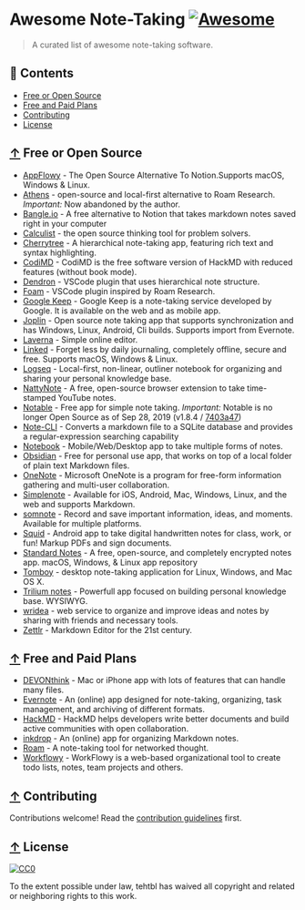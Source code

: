 # Awesome Note-Taking [![Awesome](https://awesome.re/badge.svg)](https://awesome.re)

> A curated list of awesome note-taking software.

## 📖 Contents

* [Free or Open Source](#-free-or-open-source)
* [Free and Paid Plans](#-free-and-paid-plans)
* [Contributing](#-contributing)
* [License](#-license)

## [↑](#-contents) Free or Open Source

* [AppFlowy](https://github.com/AppFlowy-IO/AppFlowy) - The Open Source Alternative To Notion.Supports macOS, Windows & Linux.
* [Athens](https://github.com/athensresearch/athens) - open-source and local-first alternative to Roam Research. *Important:* Now abandoned by the author.
* [Bangle.io](https://bangle.io) - A free alternative to Notion that takes markdown notes saved right in your computer
* [Calculist](https://calculist.io/) - the open source thinking tool for problem solvers.
* [Cherrytree](http://www.giuspen.com/cherrytree) - A hierarchical note-taking app, featuring rich text and syntax highlighting.
* [CodiMD](https://github.com/hackmdio/codimd) - CodiMD is the free software version of HackMD with reduced features (without book mode).
* [Dendron](https://github.com/dendronhq/dendron) - VSCode plugin that uses hierarchical note structure.
* [Foam](https://foambubble.github.io/) - VSCode plugin inspired by Roam Research.
* [Google Keep](https://keep.google.com) - Google Keep is a note-taking service developed by Google. It is available on the web and as mobile app.
* [Joplin](https://joplinapp.org/) - Open source note taking app that supports synchronization and has Windows, Linux, Android, Cli builds. Supports import from Evernote.
* [Laverna](https://laverna.cc) - Simple online editor.
* [Linked](https://github.com/lostdesign/linked) - Forget less by daily journaling, completely offline, secure and free. Supports macOS, Windows & Linux.
* [Logseq](https://github.com/logseq/logseq) - Local-first, non-linear, outliner notebook for organizing and sharing your personal knowledge base.
* [NattyNote](https://github.com/ahmedelq/NattyNote) -  A free, open-source browser extension to take time-stamped YouTube notes.
* [Notable](https://notable.app/) - Free app for simple note taking. *Important:* Notable is no longer Open Source as of Sep 28, 2019 (v1.8.4 / [7403a47](https://github.com/notable/notable/commit/7403a47f7602860d227268dda08e3b6f504fd30c))
* [Note-CLI](https://github.com/yuis-ice/note-cli) - Converts a markdown file to a SQLite database and provides a regular-expression searching capability
* [Notebook](https://www.zoho.com/notebook) - Mobile/Web/Desktop app to take multiple forms of notes.
* [Obsidian](https://obsidian.md/) - Free for personal use app, that works on top of a local folder of plain text Markdown files.
* [OneNote](https://www.onenote.com) - Microsoft OneNote is a program for free-form information gathering and multi-user collaboration.
* [Simplenote](http://simplenote.com) - Available for iOS, Android, Mac, Windows, Linux, and the web and supports Markdown.
* [somnote](http://somcloud.com/about/somnote) - Record and save important information, ideas, and moments. Available for multiple platforms.
* [Squid](http://squidnotes.com) - Android app to take digital handwritten notes for class, work, or fun! Markup PDFs and sign documents.
* [Standard Notes](https://github.com/standardnotes/desktop) - A free, open-source, and completely encrypted notes app. macOS, Windows, & Linux app repository
* [Tomboy](https://wiki.gnome.org/Apps/Tomboy) - desktop note-taking application for Linux, Windows, and Mac OS X.
* [Trilium notes](https://github.com/zadam/trilium) - Powerfull app focused on building personal knowledge base. WYSIWYG.
* [wridea](http://wridea.com) - web service to organize and improve ideas and notes by sharing with friends and necessary tools.
* [Zettlr](https://www.zettlr.com/) - Markdown Editor for the 21st century.

## [↑](#-contents) Free and Paid Plans

* [DEVONthink](https://www.devontechnologies.com/apps/devonthink) - Mac or iPhone app with lots of features that can handle many files.
* [Evernote](https://www.evernote.com) - An (online) app designed for note-taking, organizing, task management, and archiving of different formats.
* [HackMD](https://hackmd.io) - HackMD helps developers write better documents and build active communities with open collaboration.
* [inkdrop](https://www.inkdrop.info) - An (online) app for organizing Markdown notes.
* [Roam](https://roamresearch.com/) - A note-taking tool for networked thought.
* [Workflowy](https://workflowy.com) - WorkFlowy is a web-based organizational tool to create todo lists, notes, team projects and others.


## [↑](#-contents) Contributing

Contributions welcome! Read the [contribution guidelines](contributing.md) first.

## [↑](#-contents) License

[![CC0](https://mirrors.creativecommons.org/presskit/buttons/88x31/svg/cc-zero.svg)](https://creativecommons.org/publicdomain/zero/1.0)

To the extent possible under law, tehtbl has waived all copyright and related or neighboring rights to this work.
